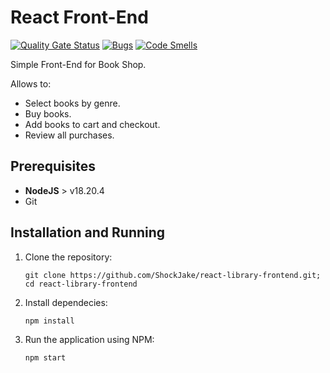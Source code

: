 # React Front-End

[![Quality Gate Status](https://sonarcloud.io/api/project_badges/measure?project=ShockJake_react-library-frontend&metric=alert_status)](https://sonarcloud.io/summary/new_code?id=ShockJake_react-library-frontend)
[![Bugs](https://sonarcloud.io/api/project_badges/measure?project=ShockJake_react-library-frontend&metric=bugs)](https://sonarcloud.io/summary/new_code?id=ShockJake_react-library-frontend)
[![Code Smells](https://sonarcloud.io/api/project_badges/measure?project=ShockJake_react-library-frontend&metric=code_smells)](https://sonarcloud.io/summary/new_code?id=ShockJake_react-library-frontend)

Simple Front-End for Book Shop.

Allows to:

- Select books by genre.
- Buy books.
- Add books to cart and checkout.
- Review all purchases.

## Prerequisites

- **NodeJS** > v18.20.4
- Git

## Installation and Running

1. Clone the repository:

   ```shell
   git clone https://github.com/ShockJake/react-library-frontend.git; cd react-library-frontend
   ```

2. Install dependecies:

   ```shell
   npm install
   ```

3. Run the application using NPM:

   ```shell
   npm start
   ```
